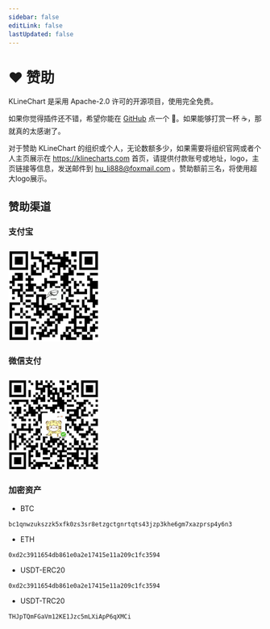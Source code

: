 ```yaml
---
sidebar: false
editLink: false
lastUpdated: false
---
```


# ❤️ 赞助

KLineChart 是采用 Apache-2.0 许可的开源项目，使用完全免费。

如果你觉得插件还不错，希望你能在 [GitHub](https://github.com/klinecharts/KLineChart) 点一个 🌟。如果能够打赏一杯 ☕️，那就真的太感谢了。

对于赞助 KLineChart 的组织或个人，无论数额多少，如果需要将组织官网或者个人主页展示在 https://klinecharts.com 首页，请提供付款账号或地址，logo，主页链接等信息，发送邮件到 hu_li888@foxmail.com 。赞助额前三名，将使用超大logo展示。

## 赞助渠道
### 支付宝
<img style="width:180px;margin-top:10px" src="/images/alipay_qr_code.png"/>

### 微信支付
<img style="width:180px;margin-top:10px" src="/images/wechat_pay_qr_code.png"/>

<!-- ## PayPal
+ [paypal](https://paypal.me/liihuu) -->

### 加密资产
+ BTC
```
bc1qnwzukszzk5xfk0zs3sr8etzgctgnrtqts43jzp3khe6gm7xazprsp4y6n3
```
+ ETH
```
0xd2c3911654db861e0a2e17415e11a209c1fc3594
```
+ USDT-ERC20
```
0xd2c3911654db861e0a2e17415e11a209c1fc3594
```
+ USDT-TRC20
```
THJpTQmFGaVm12KE1Jzc5mLXiApP6qXMCi
```